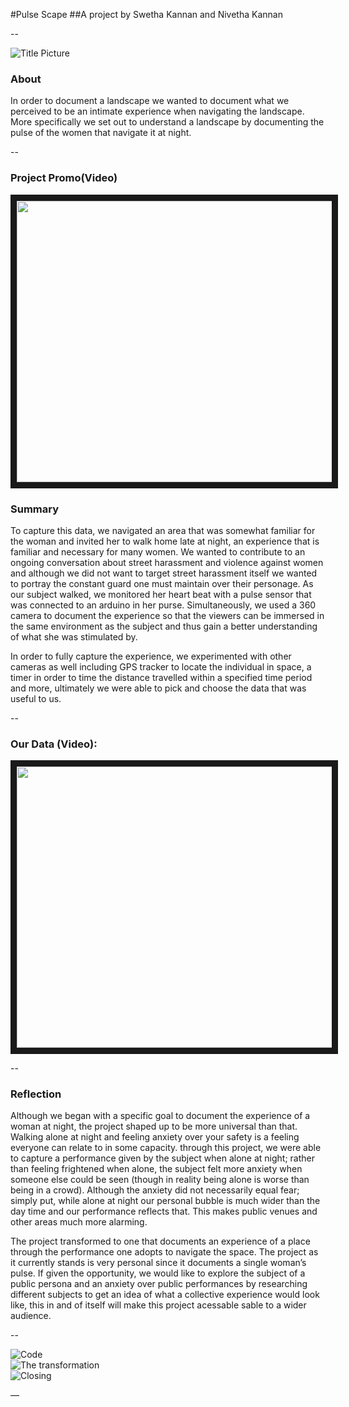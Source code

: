 #Pulse Scape
##A project by Swetha Kannan and Nivetha Kannan

--

![Title Picture](https://cloud.githubusercontent.com/assets/11639631/11227879/cc65a7c4-8d56-11e5-9e32-e71faafc8efd.png "Title Picture")<br /> 

### About
In order to document a landscape we wanted to document what we perceived to be an intimate experience when navigating the landscape. More specifically we set out to understand a landscape by documenting the pulse of the women that navigate it at night.

--

### Project Promo(Video)
<a href="https://vimeo.com/146080233" target="_blank"><img src="https://cloud.githubusercontent.com/assets/11639631/11242103/a464e560-8dcd-11e5-86c3-926f3837d2d4.png" width="720" height="450" border="10" /></a>


### Summary


To capture this data, we navigated an area that was somewhat familiar for the woman and invited her to walk home late at night, an experience that is familiar and necessary for many women. We wanted to contribute to an ongoing conversation about street harassment and violence against women and although we did not want to target street harassment itself we wanted to portray the constant guard one must maintain over their personage. As our subject walked, we monitored her heart beat with a pulse sensor that was connected to an arduino in her purse. Simultaneously, we used a 360 camera to document the experience so that the viewers can be immersed in the same environment as the subject and thus gain a better understanding of what she was stimulated by. 

In order to fully capture the experience, we experimented with other cameras as well including  GPS tracker to locate the individual in space, a timer in order to time the distance travelled within a specified time period and more, ultimately we were able to pick and choose the data that was useful to us.


--

### Our Data (Video):
<a href="https://youtu.be/j0kVLu4NlUA" target="_blank"><img src="https://cloud.githubusercontent.com/assets/11639631/11247870/fa68e16e-8deb-11e5-96e6-fa5c6af065e9.png" width="720" height="450" border="10" /></a>

--



### Reflection
Although we began with a specific goal to document the experience of a woman at night, the project shaped up to be more universal than that. Walking alone at night and feeling anxiety over your safety is a feeling everyone can relate to in some capacity. through this project, we were able to capture a performance given by the subject when alone at night; rather than feeling frightened when alone, the subject felt more anxiety when someone else could be seen (though in reality being alone is worse than being in a crowd). Although the anxiety did not necessarily equal fear; simply put, while alone at night our personal bubble is much wider than the day time and our performance reflects that. This makes public venues and other areas much more alarming.

The project transformed to one that documents an experience of a place through the performance one adopts to navigate the space. The project as it currently stands is very personal since it documents a single woman’s pulse. If given the opportunity, we would like to explore the subject of a public persona and an anxiety over public performances by researching different subjects to get an idea of what a collective experience would look like, this in and of itself will make this project acessable sable to a wider audience.


--

![Code](https://cloud.githubusercontent.com/assets/11639631/11231627/9b200b74-8d78-11e5-823a-405d8e503fb1.png "Image1" )<br/>
![The transformation](https://cloud.githubusercontent.com/assets/11639631/11226873/bdecbe54-8d50-11e5-888c-fa11b63e5932.png "Image2")<br/>
![Closing](https://cloud.githubusercontent.com/assets/11639631/11231685/33770e2c-8d79-11e5-8f6c-618fb8f3dc51.png "Image2")<br/>

—


